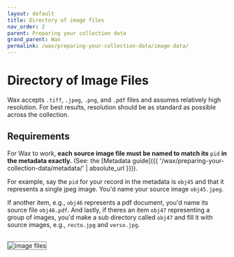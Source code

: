```yaml
---
layout: default
title: Directory of image files
nav_order: 2
parent: Preparing your collection data
grand_parent: Wax
permalink: /wax/preparing-your-collection-data/image-data/
---
```


# Directory of Image Files

Wax accepts `.tiff`, `.jpeg`, `.png`, and `.pdf` files and assumes relatively high resolution. For best results, resolution should be as standard as possible across the collection.

## Requirements

For Wax to work, __each source image file must be named to match its__ `pid` __in the metadata exactly.__ (See: the [Metadata guide]({{ '/wax/preparing-your-collection-data/metadata/' | absolute_url }})).

For example, say the `pid` for your record in the metadata is `obj45` and that it represents a single jpeg image. You'd name your source image `obj45.jpeg`.

If another item, e.g., `obj46` represents a pdf document, you'd name its source file `obj46.pdf`. And lastly, if theres an item `obj47` representing a group of images, you'd make a sub directory called `obj47` and fill it with source images, e.g., `recto.jpg` and `verso.jpg`.


<img src="{{ '/assets/image-files.png' | absolute_url }}" style="border: 1px grey solid;margin: 1rem 0 1rem 0;" alt="image files"/>

